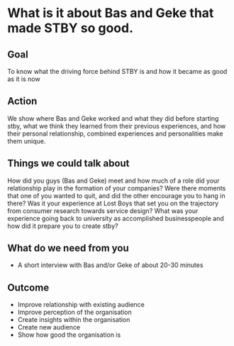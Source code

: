 # What is it about Bas and Geke that made STBY so good.

## Goal

To know what the driving force behind STBY is and how it became as good as it is now

## Action

We show where Bas and Geke worked and what they did before starting stby, what we think they learned from their previous experiences, and how their personal relationship, combined experiences and personalities make them unique.  

## Things we could talk about

How did you guys (Bas and Geke) meet and how much of a role did your relationship play in the formation of your companies? Were there moments that one of you wanted to quit, and did the other encourage you to hang in there? Was it your experience at Lost Boys that set you on the trajectory from consumer research towards service design? What was your experience going back to university as accomplished businesspeople and how did it prepare you to create stby?

## What do we need from you

* A short interview with Bas and/or Geke of about 20-30 minutes

## Outcome

* Improve relationship with existing audience
* Improve perception of the organisation
* Create insights within the organisation
* Create new audience
* Show how good the organisation is
